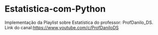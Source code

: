 # Estatistica-com-Python
Implementação da Playlist sobre Estatística do professor: ProfDanilo_DS. Link do canal:https://www.youtube.com/c/ProfDaniloDS
